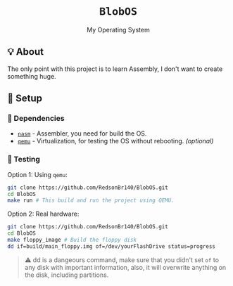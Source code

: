 <h1 align=center><code>BlobOS</code></h1>
<p align=center>My Operating System</p>

## 💡 About
The only point with this project is to learn Assembly, I don't want to create something huge.

## 🚀 Setup
### 🧾 Dependencies
 - [`nasm`](https://nasm.us/) - Assembler, you need for build the OS.
 - [`qemu`](https://www.qemu.org/) - Virtualization, for testing the OS without rebooting. _(optional)_

### 🔧 Testing

Option 1: Using `qemu`:
```sh
git clone https://github.com/RedsonBr140/BlobOS.git
cd BlobOS
make run # This build and run the project using QEMU.
```
Option 2: Real hardware:
```sh
git clone https://github.com/RedsonBr140/BlobOS.git
cd BlobOS
make floppy_image # Build the floppy disk
dd if=build/main_floppy.img of=/dev/yourFlashDrive status=progress
```
> ⚠️ dd is a dangeours command, make sure that you didn't set `of` to any disk with important information, also, it will overwrite anything on the disk, including partitions.
